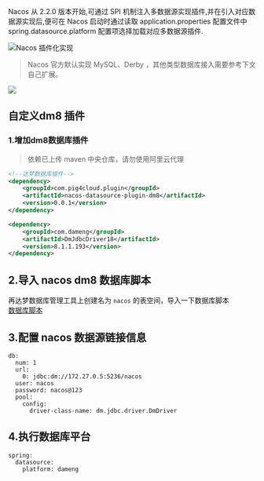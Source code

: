 Nacos 从 2.2.0 版本开始,可通过 SPI 机制注入多数据源实现插件,并在引入对应数据源实现后,便可在 Nacos 启动时通过读取 application.properties 配置文件中 spring.datasource.platform 配置项选择加载对应多数据源插件.

![Nacos 插件化实现
](https://minio.pigx.top/oss/202212/1671179590.jpg)

> Nacos 官方默认实现 MySQL、Derby ，其他类型数据库接入需要参考下文自己扩展。

![](https://minio.pigx.top/oss/202212/1671180565.png)

## 自定义dm8 插件

### 1.增加dm8数据库插件

> 依赖已上传 maven 中央仓库，请勿使用阿里云代理


```xml
<!--达梦数据库插件-->
<dependency>
    <groupId>com.pig4cloud.plugin</groupId>
    <artifactId>nacos-datasource-plugin-dm8</artifactId>
    <version>0.0.1</version>
</dependency>

<dependency>
    <groupId>com.dameng</groupId>
    <artifactId>DmJdbcDriver18</artifactId>
    <version>8.1.1.193</version>
</dependency>
```

## 2.导入 nacos dm8 数据库脚本
再达梦数据库管理工具上创建名为 `nacos` 的表空间，导入一下数据库脚本  
[数据库脚本](./sql/nacos.sql)

## 3.配置 nacos 数据源链接信息
```
db:
  num: 1
  url:
    0: jdbc:dm://172.27.0.5:5236/nacos
  user: nacos
  password: nacos@123
  pool:
    config:
      driver-class-name: dm.jdbc.driver.DmDriver
```


## 4.执行数据库平台
```
spring:
  datasource:
    platform: dameng 
```
